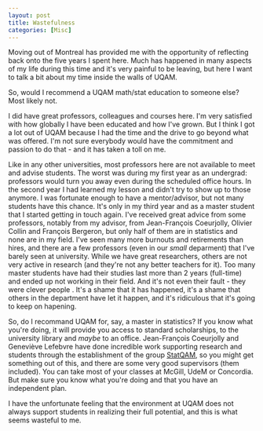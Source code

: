 ```yaml
---
layout: post
title: Wastefulness
categories: [Misc]
---
```


Moving out of Montreal has provided me with the opportunity of reflecting back onto the five years I spent here. Much has happened in many aspects of my life during this time and it's very painful to be leaving, but here I want to talk a bit about my time inside the walls of UQAM.

So, would I recommend a UQAM math/stat education to someone else? Most likely not. 

I did have great professors, colleagues and courses here. I'm very satisfied with how globally I have been educated and how I've grown. But I think I got a lot out of UQAM because I had the time and the drive to go beyond what was offered. I'm not sure everybody would have the commitment and passion to do that - and it has taken a toll on me. 

 <!--more-->

Like in any other universities, most professors here are not available to meet and advise students. The worst was during my first year as an undergrad: professors would turn you away even during the scheduled office hours. In the second year I had learned my lesson and didn't try to show up to those anymore. I was fortunate enough to have a mentor/advisor, but not many students have this chance.  It's only in my third year and as a master student that I started getting in touch again. I've received great advice from some professors, notably from my advisor, from Jean-François Coeurjolly, Olivier Collin and François Bergeron, but only half of them are in statistics and none are in my field. I've seen many more burnouts and retirements than hires, and there are a few professors (even in our *small* deparment) that I've barely seen at university. While we have great researchers, others are not very active in research (and they're not any better teachers for it). Too many master students have had their studies last more than 2 years (full-time) and ended up not working in their field. And it's not even their fault - they were clever people . It's a shame that it has happened, it's a shame that others in the department have let it happen, and it's ridiculous that it's going to keep on hapening.

So, do I recommand UQAM for, say, a master in statistics? If you know what you're doing, it will provide you access to standard scholarships, to the university library and *maybe* to an office. Jean-François Coeurjolly and Geneviève Lefebvre have done incredible work supporting research and students through the establishment of the group [StatQAM](https://statqam.uqam.ca/), so you might get something out of this, and there are some very good supervisors (them included). You can take most of your classes at McGill, UdeM or Concordia. But make sure you know what you're doing and that you have an independent plan. 

I have the unfortunate feeling that the environment at UQAM does not always support students in realizing their full potential, and this is what seems wasteful to me.